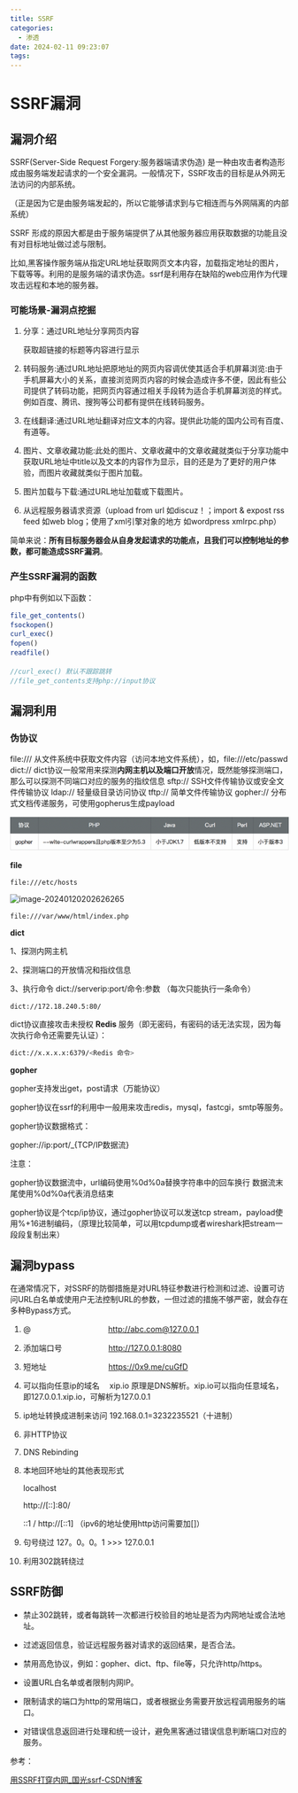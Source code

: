 ```yaml
---
title: SSRF
categories:
  - 渗透
date: 2024-02-11 09:23:07
tags:
---
```


# SSRF漏洞

## 漏洞介绍

SSRF(Server-Side Request Forgery:服务器端请求伪造) 是一种由攻击者构造形成由服务端发起请求的一个安全漏洞。一般情况下，SSRF攻击的目标是从外网无法访问的内部系统。

<!-- more -->

（正是因为它是由服务端发起的，所以它能够请求到与它相连而与外网隔离的内部系统）

SSRF 形成的原因大都是由于服务端提供了从其他服务器应用获取数据的功能且没有对目标地址做过滤与限制。

比如,黑客操作服务端从指定URL地址获取网页文本内容，加载指定地址的图片，下载等等。利用的是服务端的请求伪造。ssrf是利用存在缺陷的web应用作为代理攻击远程和本地的服务器。



### 可能场景-漏洞点挖掘

1. 分享：通过URL地址分享网页内容

   获取超链接的标题等内容进行显示

2. 转码服务:通过URL地址把原地址的网页内容调优使其适合手机屏幕浏览:由于手机屏幕大小的关系，直接浏览网页内容的时候会造成许多不便，因此有些公司提供了转码功能，把网页内容通过相关手段转为适合手机屏幕浏览的样式。例如百度、腾讯、搜狗等公司都有提供在线转码服务。

3. 在线翻译:通过URL地址翻译对应文本的内容。提供此功能的国内公司有百度、有道等。

4. 图片、文章收藏功能:此处的图片、文章收藏中的文章收藏就类似于分享功能中获取URL地址中title以及文本的内容作为显示，目的还是为了更好的用户体验，而图片收藏就类似于图片加载。

5. 图片加载与下载:通过URL地址加载或下载图片。

6. 从远程服务器请求资源（upload from url 如discuz！；import & expost rss feed 如web blog；使用了xml引擎对象的地方 如wordpress xmlrpc.php）

简单来说：**所有目标服务器会从自身发起请求的功能点，且我们可以控制地址的参数，都可能造成SSRF漏洞**。

### 产生SSRF漏洞的函数

php中有例如以下函数：

```php
file_get_contents()
fsockopen()
curl_exec()
fopen()
readfile()

//curl_exec() 默认不跟踪跳转
//file_get_contents支持php://input协议
```

## 漏洞利用

### 伪协议

file:/// 从文件系统中获取文件内容（访问本地文件系统），如，file:///etc/passwd
dict:// dict协议一般常用来探测**内网主机以及端口开放**情况，既然能够探测端口，那么可以探测不同端口对应的服务的指纹信息
sftp:// SSH文件传输协议或安全文件传输协议
ldap:// 轻量级目录访问协议
tftp:// 简单文件传输协议
gopher:// 分布式文档传递服务，可使用gopherus生成payload

![img](../img/1937992-20200527101703916-1706063347.png)

**file**

```
file:///etc/hosts
```

![image-20240120202626265](https://s2.loli.net/2024/01/20/sWouUSLvE9qCxhy.png)

```
file:///var/www/html/index.php
```

**dict**

1、探测内网主机

2、探测端口的开放情况和指纹信息

3、执行命令 dict://serverip:port/命令:参数 （每次只能执行一条命令）

```
dict://172.18.240.5:80/
```

dict协议直接攻击未授权 **Redis** 服务（即无密码，有密码的话无法实现，因为每次执行命令还需要先认证）：

```bash
dict://x.x.x.x:6379/<Redis 命令>
```

**gopher**

gopher支持发出get，post请求（万能协议）

gopher协议在ssrf的利用中一般用来攻击redis，mysql，fastcgi，smtp等服务。

gopher协议数据格式：

gopher://ip:port/_{TCP/IP数据流}

注意：

gopher协议数据流中，url编码使用%0d%0a替换字符串中的回车换行
数据流末尾使用%0d%0a代表消息结束

gopher协议是个tcp/ip协议，通过gopher协议可以发送tcp stream，payload使用%+16进制编码，（原理比较简单，可以用tcpdump或者wireshark把stream一段段复制出来）





## 漏洞bypass

在通常情况下，对SSRF的防御措施是对URL特征参数进行检测和过滤、设置可访问URL白名单或使用户无法控制URL的参数，一但过滤的措施不够严密，就会存在多种Bypass方式。

1. @　　　　　　　　　　http://abc.com@127.0.0.1

2. 添加端口号　　　　　　http://127.0.0.1:8080

3. 短地址　　　　　　　　https://0x9.me/cuGfD      

4. 可以指向任意ip的域名　 xip.io                     原理是DNS解析。xip.io可以指向任意域名，即127.0.0.1.xip.io，可解析为127.0.0.1

5. ip地址转换成进制来访问 192.168.0.1=3232235521（十进制） 

6. 非HTTP协议

7. DNS Rebinding

8. 本地回环地址的其他表现形式      

   localhost        

   http://[::]:80/

   ::1 / http://[::1]   （ipv6的地址使用http访问需要加[]）

   

9. 句号绕过                  127。0。0。1 >>> 127.0.0.1

10. 利用302跳转绕过    

## SSRF防御

- 禁止302跳转，或者每跳转一次都进行校验目的地址是否为内网地址或合法地址。

- 过滤返回信息，验证远程服务器对请求的返回结果，是否合法。
- 禁用高危协议，例如：gopher、dict、ftp、file等，只允许http/https。
- 设置URL白名单或者限制内网IP。
- 限制请求的端口为http的常用端口，或者根据业务需要开放远程调用服务的端口。
- 对错误信息返回进行处理和统一设计，避免黑客通过错误信息判断端口对应的服务。

参考：

[用SSRF打穿内网_国光ssrf-CSDN博客](https://blog.csdn.net/qq_61237064/article/details/123006424)
